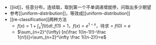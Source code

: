 - [[iid]]，任意分布，连续取，取到第一个不单调递增就停，问取出多少期望
- 参考[[uniform-distribution]]，等效成[[uniform-distribution]]
- [[re-classification]]两种方法
  - $f(x)=1+\int_x^1 f(t)dt,f(1)=1$，$f(x)=e^{1-x}$，待求$=f(0)=e$
  - $\sum_{n=2}^{\infty} [n(\frac 1{(n-1)!}-\frac 1{n!})]=\sum_{n=2}^\infty \frac 1{(n-2)!}=e$